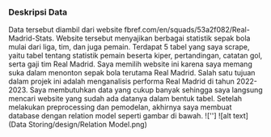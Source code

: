 ### Deskripsi Data
Data tersebut diambil dari website fbref.com/en/squads/53a2f082/Real-Madrid-Stats. Website tersebut menyajikan berbagai statistik sepak bola mulai dari liga, tim, dan juga pemain. Terdapat 5 tabel yang saya scrape, yaitu tabel tentang statistik pemain beserta kiper, pertandingan, catatan gol, serta gaji tim Real Madrid. Saya memilih website ini karena saya memang suka dalam menonton sepak bola terutama Real Madrid. Salah satu tujuan dalam projek ini adalah menganalisis performa Real Madrid di tahun 2022-2023. Saya membutuhkan data yang cukup banyak sehingga saya langsung mencari website yang sudah ada datanya dalam bentuk tabel. Setelah melakukan preprocessing dan pemodelan, akhirnya saya membuat database dengan relation model seperti gambar di bawah.
!['']
![alt text](Data Storing/design/Relation Model.png)
